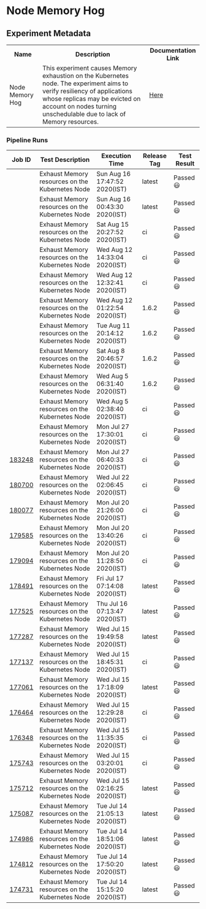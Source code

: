 # Node Memory Hog

## Experiment Metadata

<table>
<tr>
<th> Name </th>
<th> Description </th>
<th> Documentation Link </th>
</tr>
<tr>
<td> Node Memory Hog </td>
<td> This experiment causes Memory exhaustion on the Kubernetes node. The experiment aims to verify resiliency of applications whose replicas may be evicted on account on nodes turning unschedulable due to lack of Memory resources. </td>
<td>   <a href="https://docs.litmuschaos.io/docs/node-memory-hog/"> Here </a> </td>
</tr> 
</table>

### Pipeline Runs


| Job ID |   Test Description         | Execution Time | Release Tag   | Test Result   |
 |---------|---------------------------| --------------|--------|--------|
|     <a href= "https://gitlab.mayadata.io/litmuschaos/litmus-e2e/-/jobs/"></a>           |  Exhaust Memory resources on the Kubernetes Node           | Sun Aug 16 17:47:52 2020(IST)  | latest | Passed :smiley: |
|     <a href= "https://gitlab.mayadata.io/litmuschaos/litmus-e2e/-/jobs/"></a>           |  Exhaust Memory resources on the Kubernetes Node           | Sun Aug 16 00:43:30 2020(IST)  | latest | Passed :smiley: |
|     <a href= "https://gitlab.mayadata.io/litmuschaos/litmus-e2e/-/jobs/"></a>           |  Exhaust Memory resources on the Kubernetes Node           | Sat Aug 15 20:27:52 2020(IST)  | ci | Passed :smiley: |
|     <a href= "https://gitlab.mayadata.io/litmuschaos/litmus-e2e/-/jobs/"></a>           |  Exhaust Memory resources on the Kubernetes Node           | Wed Aug 12 14:33:04 2020(IST)  | ci | Passed :smiley: |
|     <a href= "https://gitlab.mayadata.io/litmuschaos/litmus-e2e/-/jobs/"></a>           |  Exhaust Memory resources on the Kubernetes Node           | Wed Aug 12 12:32:41 2020(IST)  | ci | Passed :smiley: |
|     <a href= "https://gitlab.mayadata.io/litmuschaos/litmus-e2e/-/jobs/"></a>           |  Exhaust Memory resources on the Kubernetes Node           | Wed Aug 12 01:22:54 2020(IST)  | 1.6.2 | Passed :smiley: |
|     <a href= "https://gitlab.mayadata.io/litmuschaos/litmus-e2e/-/jobs/"></a>           |  Exhaust Memory resources on the Kubernetes Node           | Tue Aug 11 20:14:12 2020(IST)  | 1.6.2 | Passed :smiley: |
|     <a href= "https://gitlab.mayadata.io/litmuschaos/litmus-e2e/-/jobs/"></a>           |  Exhaust Memory resources on the Kubernetes Node           | Sat Aug  8 20:46:57 2020(IST)  | 1.6.2 | Passed :smiley: |
|     <a href= "https://gitlab.mayadata.io/litmuschaos/litmus-e2e/-/jobs/"></a>           |  Exhaust Memory resources on the Kubernetes Node           | Wed Aug  5 06:31:40 2020(IST)  | 1.6.2 | Passed :smiley: |
|     <a href= "https://gitlab.mayadata.io/litmuschaos/litmus-e2e/-/jobs/"></a>           |  Exhaust Memory resources on the Kubernetes Node           | Wed Aug  5 02:38:40 2020(IST)  | ci | Passed :smiley: |
|     <a href= "https://gitlab.mayadata.io/litmuschaos/litmus-e2e/-/jobs/"></a>           |  Exhaust Memory resources on the Kubernetes Node           | Mon Jul 27 17:30:01 2020(IST)  | ci | Passed :smiley: |
|     <a href= "https://gitlab.mayadata.io/litmuschaos/litmus-e2e/-/jobs/183248">183248</a>           |  Exhaust Memory resources on the Kubernetes Node           | Mon Jul 27 06:40:33 2020(IST)  | ci | Passed :smiley: |
|     <a href= "https://gitlab.mayadata.io/litmuschaos/litmus-e2e/-/jobs/180700">180700</a>           |  Exhaust Memory resources on the Kubernetes Node           | Wed Jul 22 02:06:45 2020(IST)  | ci | Passed :smiley: |
|     <a href= "https://gitlab.mayadata.io/litmuschaos/litmus-e2e/-/jobs/180077">180077</a>           |  Exhaust Memory resources on the Kubernetes Node           | Mon Jul 20 21:26:00 2020(IST)  | ci | Passed :smiley: |
|     <a href= "https://gitlab.mayadata.io/litmuschaos/litmus-e2e/-/jobs/179585">179585</a>           |  Exhaust Memory resources on the Kubernetes Node           | Mon Jul 20 13:40:26 2020(IST)  | ci | Passed :smiley: |
|     <a href= "https://gitlab.mayadata.io/litmuschaos/litmus-e2e/-/jobs/179094">179094</a>           |  Exhaust Memory resources on the Kubernetes Node           | Mon Jul 20 11:28:50 2020(IST)  | ci | Passed :smiley: |
|     <a href= "https://gitlab.mayadata.io/litmuschaos/litmus-e2e/-/jobs/178491">178491</a>           |  Exhaust Memory resources on the Kubernetes Node           | Fri Jul 17 07:14:08 2020(IST)  | latest | Passed :smiley: |
|     <a href= "https://gitlab.mayadata.io/litmuschaos/litmus-e2e/-/jobs/177525">177525</a>           |  Exhaust Memory resources on the Kubernetes Node           | Thu Jul 16 07:13:47 2020(IST)  | latest | Passed :smiley: |
|     <a href= "https://gitlab.mayadata.io/litmuschaos/litmus-e2e/-/jobs/177287">177287</a>           |  Exhaust Memory resources on the Kubernetes Node           | Wed Jul 15 19:49:58 2020(IST)  | latest | Passed :smiley: |
|     <a href= "https://gitlab.mayadata.io/litmuschaos/litmus-e2e/-/jobs/177137">177137</a>           |  Exhaust Memory resources on the Kubernetes Node           | Wed Jul 15 18:45:31 2020(IST)  | ci | Passed :smiley: |
|     <a href= "https://gitlab.mayadata.io/litmuschaos/litmus-e2e/-/jobs/177061">177061</a>           |  Exhaust Memory resources on the Kubernetes Node           | Wed Jul 15 17:18:09 2020(IST)  | latest | Passed :smiley: |
|     <a href= "https://gitlab.mayadata.io/litmuschaos/litmus-e2e/-/jobs/176464">176464</a>           |  Exhaust Memory resources on the Kubernetes Node           | Wed Jul 15 12:29:28 2020(IST)  | ci | Passed :smiley: |
|     <a href= "https://gitlab.mayadata.io/litmuschaos/litmus-e2e/-/jobs/176348">176348</a>           |  Exhaust Memory resources on the Kubernetes Node           | Wed Jul 15 11:35:35 2020(IST)  | ci | Passed :smiley: |
|     <a href= "https://gitlab.mayadata.io/litmuschaos/litmus-e2e/-/jobs/175743">175743</a>           |  Exhaust Memory resources on the Kubernetes Node           | Wed Jul 15 03:20:01 2020(IST)  | ci | Passed :smiley: |
|     <a href= "https://gitlab.mayadata.io/litmuschaos/litmus-e2e/-/jobs/175712">175712</a>           |  Exhaust Memory resources on the Kubernetes Node           | Wed Jul 15 02:16:25 2020(IST)  | latest | Passed :smiley: |
|     <a href= "https://gitlab.mayadata.io/litmuschaos/litmus-e2e/-/jobs/175087">175087</a>           |  Exhaust Memory resources on the Kubernetes Node           | Tue Jul 14 21:05:13 2020(IST)  | latest | Passed :smiley: |
|     <a href= "https://gitlab.mayadata.io/litmuschaos/litmus-e2e/-/jobs/174986">174986</a>           |  Exhaust Memory resources on the Kubernetes Node           | Tue Jul 14 18:51:06 2020(IST)  | latest | Passed :smiley: |
|     <a href= "https://gitlab.mayadata.io/litmuschaos/litmus-e2e/-/jobs/174812">174812</a>           |  Exhaust Memory resources on the Kubernetes Node           | Tue Jul 14 17:50:20 2020(IST)  | latest | Passed :smiley: |
 |    <a href= "https://gitlab.mayadata.io/litmuschaos/litmus-e2e/-/jobs/174731">174731</a>   |  Exhaust Memory resources on the Kubernetes Node           |  Tue Jul 14 15:15:20 2020(IST)     |latest  |Passed :smiley:  |
